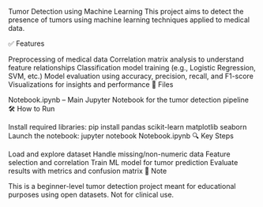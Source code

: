 Tumor Detection using Machine Learning
This project aims to detect the presence of tumors using machine learning techniques applied to medical data.

✅ Features

Preprocessing of medical data
Correlation matrix analysis to understand feature relationships
Classification model training (e.g., Logistic Regression, SVM, etc.)
Model evaluation using accuracy, precision, recall, and F1-score
Visualizations for insights and performance
📁 Files

Notebook.ipynb – Main Jupyter Notebook for the tumor detection pipeline
🛠️ How to Run

Install required libraries:
pip install pandas scikit-learn matplotlib seaborn
Launch the notebook:
jupyter notebook Notebook.ipynb
🔍 Key Steps

Load and explore dataset
Handle missing/non-numeric data
Feature selection and correlation
Train ML model for tumor prediction
Evaluate results with metrics and confusion matrix
📌 Note

This is a beginner-level tumor detection project meant for educational purposes using open datasets. Not for clinical use.
